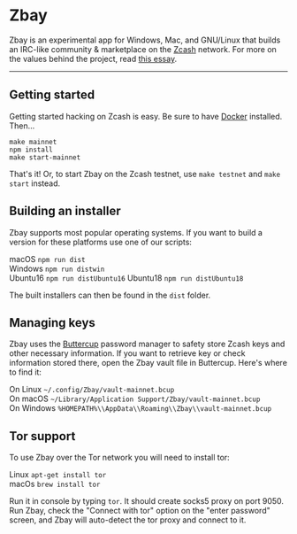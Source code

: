 # Zbay

Zbay is an experimental app for Windows, Mac, and GNU/Linux that builds an IRC-like community & marketplace on the [Zcash](https://z.cash) network. For more on the values behind the project, read [this essay](https://zbay.app/#why).

----
## Getting started

Getting started hacking on Zcash is easy. Be sure to have [Docker](https://docker.com) installed. Then...

```
make mainnet
npm install
make start-mainnet
```

That's it! Or, to start Zbay on the Zcash testnet, use ```make testnet``` and ```make start``` instead. 

## Building an installer

Zbay supports most popular operating systems. If you want to build a version for these platforms use one of our scripts:

macOS ```npm run dist```  
Windows ```npm run distwin```  
Ubuntu16 ```npm run distUbuntu16```
Ubuntu18 ```npm run distUbuntu18```

The built installers can then be found in the `dist` folder.

## Managing keys

Zbay uses the [Buttercup](https://buttercup.pw/) password manager to safety store Zcash keys and other necessary information. If you want to retrieve key or check information stored there, open the Zbay vault file in Buttercup. Here's where to find it:

On Linux ```~/.config/Zbay/vault-mainnet.bcup```  
On macOS ```~/Library/Application Support/Zbay/vault-mainnet.bcup```  
On Windows ```%HOMEPATH%\\AppData\\Roaming\\Zbay\\vault-mainnet.bcup```  

## Tor support

To use Zbay over the Tor network you will need to install tor:

Linux ```apt-get install tor```  
macOs ```brew install tor```

Run it in console by typing ```tor```.  It should create socks5 proxy on port 9050. Run Zbay, check the "Connect with tor" option on the "enter password" screen, and Zbay will auto-detect the tor proxy and connect to it.
